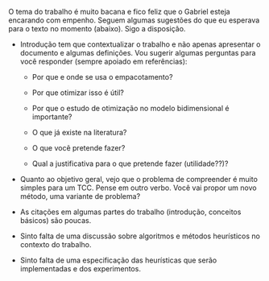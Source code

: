 O tema do trabalho é muito bacana e fico feliz que o Gabriel esteja encarando com empenho. Seguem
algumas sugestões do que eu esperava para o texto no momento (abaixo). Sigo a disposição.

- Introdução tem que contextualizar o trabalho e não apenas apresentar o documento e algumas
  definições. Vou sugerir algumas perguntas para você responder (sempre apoiado em referências):

    * Por que e onde se usa o empacotamento?

    * Por que otimizar isso é útil?

    * Por que o estudo de otimização no modelo bidimensional é importante?

    * O que já existe na literatura?

    * O que você pretende fazer?

    * Qual a justificativa para o que pretende fazer (utilidade??)?

- Quanto ao objetivo geral, vejo que o problema de compreender é muito simples para um TCC. Pense em
  outro verbo. Você vai propor um novo método, uma variante de problema?

- As citações em algumas partes do trabalho (introdução, conceitos básicos) são poucas.

- Sinto falta de uma discussão sobre algoritmos e métodos heurísticos no contexto do trabalho.

- Sinto falta de uma especificação das heurísticas que serão implementadas e dos experimentos. 
